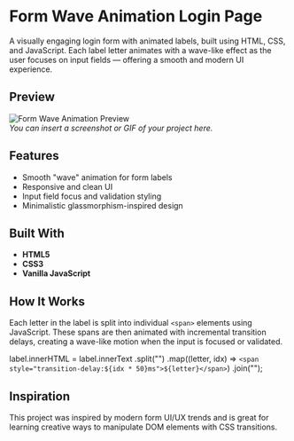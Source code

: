 #  Form Wave Animation Login Page

A visually engaging login form with animated labels, built using HTML, CSS, and JavaScript. Each label letter animates with a wave-like effect as the user focuses on input fields — offering a smooth and modern UI experience.

##  Preview

![Form Wave Animation Preview](preview.png)  
*You can insert a screenshot or GIF of your project here.*

##  Features

- Smooth "wave" animation for form labels
- Responsive and clean UI
- Input field focus and validation styling
- Minimalistic glassmorphism-inspired design

##  Built With

- **HTML5**
- **CSS3**
- **Vanilla JavaScript**

##  How It Works

Each letter in the label is split into individual `<span>` elements using JavaScript. These spans are then animated with incremental transition delays, creating a wave-like motion when the input is focused or validated.

label.innerHTML = label.innerText
  .split("")
  .map((letter, idx) => `<span style="transition-delay:${idx * 50}ms">${letter}</span>`)
  .join("");

##   Inspiration
This project was inspired by modern form UI/UX trends and is great for learning creative ways to manipulate DOM elements with CSS transitions.